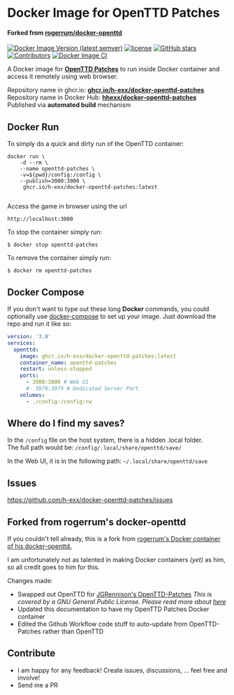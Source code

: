 # Docker Image for OpenTTD Patches
#### Forked from [rogerrum/docker-openttd](https://github.com/rogerrum/docker-openttd)

[![Docker Image Version (latest semver)](https://img.shields.io/docker/v/hhexx/docker-openttd-patches?sort=semver)](https://hub.docker.com/r/hhexx/docker-openttd-patches/tags)
[![license](https://img.shields.io/github/license/h-exx/docker-openttd-patches)](https://github.com/rogerrum/docker-openttd/blob/main/LICENSE)
[![GitHub stars](https://img.shields.io/github/stars/h-exx/docker-openttd-patches.svg)](https://github.com/h-exx/docker-openttd-patches)
[![Contributors](https://img.shields.io/github/contributors/h-exx/docker-openttd-patches.svg)](https://github.com/h-exx/docker-openttd-patches/graphs/contributors)
[![Docker Image CI](https://github.com/h-exx/docker-openttd-patches/actions/workflows/dockerimage.yml/badge.svg)](https://github.com/h-exx/docker-openttd-patches/actions/workflows/dockerimage.yml)


A Docker image for **[OpenTTD Patches](https://github.com/JGRennison/OpenTTD-patches)** to run inside Docker container and access it remotely using web browser.

Repository name in ghcr.io: **[ghcr.io/h-exx/docker-openttd-patches](https://ghcr.io/h-exx/docker-openttd-patches)**  
Repository name in Docker Hub: **[hhexx/docker-openttd-patches](https://hub.docker.com/r/hhexx/docker-openttd-patches)**  
Published via **automated build** mechanism  

## Docker Run
To simply do a quick and dirty run of the OpenTTD container:
```
docker run \
    -d --rm \
    --name openttd-patches \
    -v=${pwd}/config:/config \
    --publish=3000:3000 \
     ghcr.io/h-exx/docker-openttd-patches:latest
  
```
Access the game in browser using the url
```
http://localhost:3000
```
To stop the container simply run:
```
$ docker stop openttd-patches
```
To remove the container simply run:
```
$ docker rm openttd-patches
```

## Docker Compose
If you don't want to type out these long **Docker** commands, you could
optionally use [docker-compose](https://docs.docker.com/compose/) to set up your
image. Just download the repo and run it like so:

```yaml
version: '3.8'
services:
  openttd:
    image: ghcr.io/h-exx/docker-openttd-patches:latest
    container_name: openttd-patches
    restart: unless-stopped
    ports:
      - 3000:3000 # Web UI
      #- 3979:3979 # Dedicated Server Port
    volumes:
      - ./config:/config:rw
```

## Where do I find my saves?
In the `/config` file on the host system, there is a hidden .local folder.<br>
The full path would be: `/config/.local/share/openttd/save/`

In the Web UI, it is in the following path:
`~/.local/share/openttd/save`

## Issues
https://github.com/h-exx/docker-openttd-patches/issues

## Forked from rogerrum's docker-openttd
If you couldn't tell already, this is a fork from [rogerrum's Docker container of his docker-openttd.](https://github.com/rogerrum/docker-openttd)

I am unfortunately not as talented in making Docker containers *(yet)* as him, so all credit goes to him for this.

Changes made:
- Swapped out OpenTTD for [JGRennison's OpenTTD-Patches](https://github.com/JGRennison/OpenTTD-patches) *This is covered by a GNU General Public License. Please read more about [here](https://github.com/JGRennison/OpenTTD-patches?tab=License-1-ov-file#:~:text=readme%20for%20details-,GNU%20General%20Public%20License,-Version%202%2C%20June)*
- Updated this documentation to have my OpenTTD Patches Docker container
- Edited the Github Workflow code stuff to auto-update from OpenTTD-Patches rather than OpenTTD

## Contribute
* I am happy for any feedback! Create issues, discussions, ... feel free and involve!
* Send me a PR
